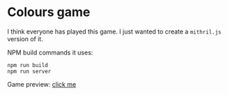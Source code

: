 # Colours game

I think everyone has played this game. I just wanted to create a `mithril.js` version of it.

NPM build commands it uses:

```
npm run build
npm run server
```

Game preview:
[click me](http://broken-hose.surge.sh/)

